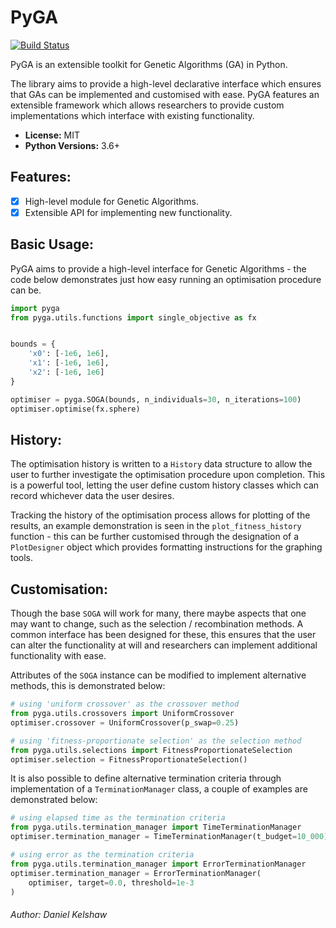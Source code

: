 # PyGA

[![Build Status](https://travis-ci.org/danielkelshaw/PyGA.svg?branch=master)](https://travis-ci.org/danielkelshaw/PyGA)

PyGA is an extensible toolkit for Genetic Algorithms (GA) in Python.

The library aims to provide a high-level declarative interface which
ensures that GAs can be implemented and customised with ease. PyGA 
features an extensible framework which allows researchers to provide 
custom implementations which interface with existing functionality.

- **License:** MIT
- **Python Versions:** 3.6+

## **Features:**
- [x] High-level module for Genetic Algorithms.
- [x] Extensible API for implementing new functionality.

## **Basic Usage:**

PyGA aims to provide a high-level interface for Genetic Algorithms - the
code below demonstrates just how easy running an optimisation procedure
can be.

```python
import pyga
from pyga.utils.functions import single_objective as fx


bounds = {
    'x0': [-1e6, 1e6],
    'x1': [-1e6, 1e6],
    'x2': [-1e6, 1e6]
}

optimiser = pyga.SOGA(bounds, n_individuals=30, n_iterations=100)
optimiser.optimise(fx.sphere)
```

## **History:**
The optimisation history is written to a ```History``` data structure
to allow the user to further investigate the optimisation procedure 
upon completion. This is a powerful tool, letting the user define custom
history classes which can record whichever data the user desires.

Tracking the history of the optimisation process allows for plotting
of the results, an example demonstration is seen in the
```plot_fitness_history``` function - this can be further customised
through the designation of a ```PlotDesigner``` object which provides
formatting instructions for the graphing tools.

## **Customisation:**
Though the base ```SOGA``` will work for many, there maybe aspects that
one may want to change, such as the selection / recombination methods.
A common interface has been designed for these, this ensures that the
user can alter the functionality at will and researchers can implement
additional functionality with ease.

Attributes of the ```SOGA``` instance can be modified to implement
alternative methods, this is demonstrated below:

```python
# using 'uniform crossover' as the crossover method
from pyga.utils.crossovers import UniformCrossover
optimiser.crossover = UniformCrossover(p_swap=0.25)
```
```python
# using 'fitness-proportionate selection' as the selection method
from pyga.utils.selections import FitnessProportionateSelection
optimiser.selection = FitnessProportionateSelection()
```

It is also possible to define alternative termination criteria through
implementation of a ```TerminationManager``` class, a couple of examples
are demonstrated below:

```python
# using elapsed time as the termination criteria
from pyga.utils.termination_manager import TimeTerminationManager
optimiser.termination_manager = TimeTerminationManager(t_budget=10_000)
```

```python
# using error as the termination criteria
from pyga.utils.termination_manager import ErrorTerminationManager
optimiser.termination_manager = ErrorTerminationManager(
    optimiser, target=0.0, threshold=1e-3
)
```

###### Author: Daniel Kelshaw